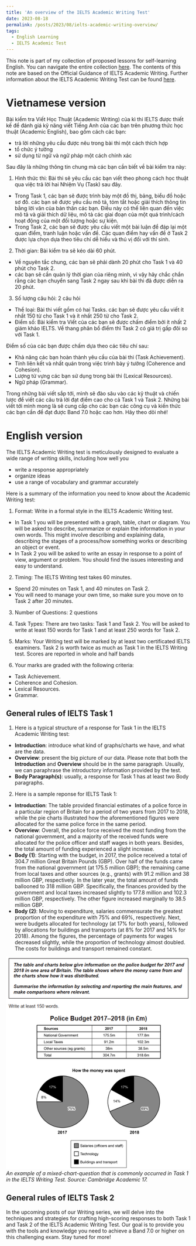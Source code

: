 ```yaml
---
title: 'An overview of the IELTS Academic Writing Test'
date: 2023-08-18
permalink: /posts/2023/08/ielts-academic-writing-overview/
tags:
  - English Learning
  - IELTS Academic Test
---
```


This note is part of my collection of proposed lessons for self-learning English. You can navigate the entire collection [here](/posts/2023/07/english-workshop/). The contents of this note are based on the Official Guidance of IELTS Academic Writing. Further information about the IELTS Academic Writing Test can be found [here](https://www.ielts.org/for-test-takers/test-format).

# Vietnamese version 
Bài kiểm tra Viết Học Thuật (Academic Writing) của kì thi IELTS được thiết kế để đánh giá kỹ năng viết Tiếng Anh của các bạn trên phương thức học thuật (Academic English), bao gồm cách các bạn:
  * trả lời những yêu cầu được nêu trong bài thi một cách thích hợp
  * tổ chức ý tưởng
  * sử dụng từ ngữ và ngữ pháp một cách chính xác

Sau đây là những thông tin chung mà các bạn cần biết về bài kiểm tra này:
1. Hình thức thi: Bài thi sẽ yêu cầu các bạn viết theo phong cách học thuật qua việc trả lời hai Nhiệm Vụ (Task) sau đây.
  * Trong Task 1, các bạn sẽ được trình bày một đồ thị, bảng, biểu đồ hoặc sơ đồ. các bạn sẽ được yêu cầu mô tả, tóm tắt hoặc giải thích thông tin bằng lời văn của bản thân các bạn. Điều này có thể liên quan đến việc mô tả và giải thích dữ liệu, mô tả các giai đoạn của một quá trình/cách hoạt động của một đối tượng hoặc sự kiện.
  * Trong Task 2, các bạn sẽ được yêu cầu viết một bài luận để đáp lại một quan điểm, tranh luận hoặc vấn đề. Các quan điểm hay vấn đề ở Task 2 được lựa chọn dựa theo tiêu chí dễ hiểu và thú vị đối với thí sinh.
2. Thời gian: Bài kiểm tra sẽ kéo dài 60 phút.
  * Về nguyên tắc chung, các bạn sẽ phải dành 20 phút cho Task 1 và 40 phút cho Task 2.
  * các bạn sẽ cần quản lý thời gian của riêng mình, vì vậy hãy chắc chắn rằng các bạn chuyển sang Task 2 ngay sau khi bài thi đã được diễn ra 20 phút.
3. Số lượng câu hỏi: 2 câu hỏi
  * Thể loại: Bài thi viết gồm có hai Tasks. các bạn sẽ được yêu cầu viết ít nhất 150 từ cho Task 1 và ít nhất 250 từ cho Task 2.
  * Điểm số: Bài kiểm tra Viết của các bạn sẽ được chấm điểm bởi ít nhất 2 giám khảo IELTS. Về thang phân bổ điểm thì Task 2 có giá trị gấp đôi so với Task 1.

Điểm số của các bạn được chấm dựa theo các tiêu chí sau:
  * Khả năng các bạn hoàn thành yêu cầu của bài thi (Task Achievement).
  * Tính liên kết và nhất quán trong việc trình bày ý tưởng (Coherence and Cohesion).
  * Lượng từ vựng các bạn sử dụng trong bài thi (Lexical Resources).
  * Ngữ pháp (Grammar).

Trong những bài viết sắp tới, mình sẽ đào sâu vào các kỹ thuật và chiến lược để viết các câu trả lời đạt điểm cao cho cả Task 1 và Task 2. Những bài viết tới mình mong là sẽ cung cấp cho các bạn các công cụ và kiến thức các bạn cần để đạt được Band 7.0 hoặc cao hơn. Hãy theo dõi nhé!

# English version 
The IELTS Academic Writing test is meticulously designed to evaluate a wide range of writing skills, including how well you
  * write a response appropriately
  * organize ideas
  * use a range of vocabulary and grammar accurately

Here is a summary of the information you need to know about the Academic Writing test:
1. Format: Write in a formal style in the IELTS Academic Writing test.
  * In Task 1 you will be presented with a graph, table, chart or diagram. You will be asked to describe, summarize or explain the information in your own words. This might involve describing and explaining data, describing the stages of a process/how something works or describing an object or event. 
  * In Task 2 you will be asked to write an essay in response to a point of view, argument or problem. You should find the issues interesting and easy to understand.  
2. Timing: The IELTS Writing test takes 60 minutes. 
  * Spend 20 minutes on Task 1, and 40 minutes on Task 2. 
  * You will need to manage your own time, so make sure you move on to Task 2 after 20 minutes.
3. Number of Questions: 2 questions
4. Task Types: There are two tasks: Task 1 and Task 2. You will be asked to write at least 150 words for Task 1 and at least 250 words for Task 2.
5. Marks: Your Writing test will be marked by at least two certificated IELTS examiners. Task 2 is worth twice as much as Task 1 in the IELTS Writing test. Scores are reported in whole and half bands

3. Your marks are graded with the following criteria:
  * Task Achievement.
  * Coherence and Cohesion.
  * Lexical Resources.
  * Grammar.

## General rules of IELTS Task 1
1. Here is a typical structure of a response for Task 1 in the IELTS Academic Writing test:
  * **Introduction**: introduce what kind of graphs/charts we have, and what are the data.
  * **Overview**: present the big picture of our data. Please note that both the **Introduction** and **Overview** should be in the same paragraph. Usually, we can paraphrase the introductory information provided by the test.
  * **Body Paragraph(s)**: usually, a response for Task 1 has at least two Body paragraphs.

2. Here is a sample reponse for IELTS Task 1:
  * **Introduction**: The table provided financial estimates of a police force in a particular region of Britain for a period of two years from 2017 to 2018, while the pie charts illustrated how the aforementioned figures were allocated for the same police force in the same period. 
  * **Overview**: Overall, the police force received the most funding from the national government, and a majority of the received funds were allocated for the police officer and staff wages in both years. Besides, the total amount of funding experienced a slight increase.
  * **Body (1)**: Starting with the budget, in 2017, the police received a total of 304.7 million Great Britain Pounds (GBP). Over half of the funds came from the national government (at 175.5 million GBP); the remaining came from local taxes and other sources (e.g., grants) with 91.2 million and 38 million GBP, respectively. In the later year, the total amount of funds ballooned to 318 million GBP.  Specifically, the finances provided by the government and local taxes increased slightly to 177.8 million and 102.3 million GBP, respectively. The other figure increased marginally to 38.5 million GBP.
  * **Body (2)**: Moving to expenditure, salaries commensurate the greatest proportion of the expenditure with 75% and 69%, respectively. Next, were budgets allocated for technology (at 17% for both years), followed by allocations for buildings and transports (at 8% for 2017 and 14% for 2018). Among the figures, the percentage of payments for wages decreased slightly, while the proportion of technology almost doubled. The costs for buildings and transport remained constant.

![](/images/posts_images/ielts-academic-writing-overview-1.png)
*An example of a mixed-chart-question that is commonly occurred in Task 1 in the IELTS Writing Test. Source: Cambridge Academic 17.*

## General rules of IELTS Task 2

In the upcoming posts of our Writing series, we will delve into the techniques and strategies for crafting high-scoring responses to both Task 1 and Task 2 of the IELTS Academic Writing Test. Our goal is to provide you with the tools and knowledge you need to achieve a Band 7.0 or higher on this challenging exam. Stay tuned for more!

